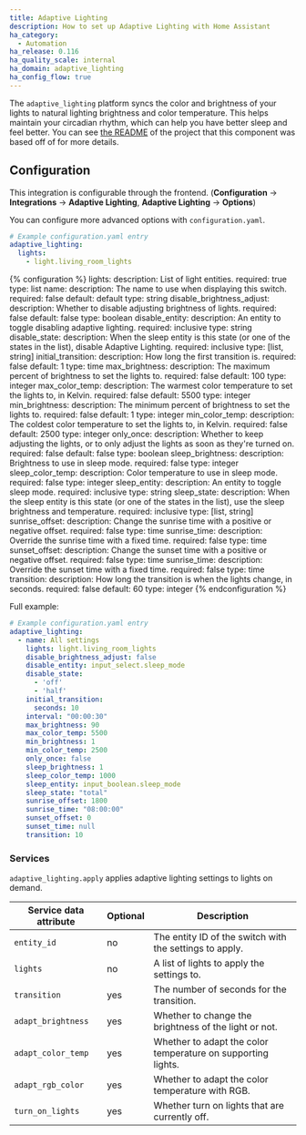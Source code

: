 ```yaml
---
title: Adaptive Lighting
description: How to set up Adaptive Lighting with Home Assistant
ha_category:
  - Automation
ha_release: 0.116
ha_quality_scale: internal
ha_domain: adaptive_lighting
ha_config_flow: true
---
```


The `adaptive_lighting` platform syncs the color and brightness of your lights to natural lighting brightness and color temperature. This helps maintain your circadian rhythm, which can help you have better sleep and feel better. You can see [the README](https://github.com/claytonjn/hass-circadian_lighting/blame/db7d0574dd7e4fdad5bd9b9c08db24f85bdddedb/README.md#L2-L20) of the project that this component was based off of for more details.

## Configuration

This integration is configurable through the frontend. (**Configuration** -> **Integrations** -> **Adaptive Lighting**, **Adaptive Lighting** -> **Options**)

You can configure more advanced options with `configuration.yaml`.

```yaml
# Example configuration.yaml entry
adaptive_lighting:
  lights:
    - light.living_room_lights
```

{% configuration %}
lights:
  description: List of light entities.
  required: true
  type: list
name:
  description: The name to use when displaying this switch.
  required: false
  default: default
  type: string
disable_brightness_adjust:
  description: Whether to disable adjusting brightness of lights.
  required: false
  default: false
  type: boolean
disable_entity:
  description: An entity to toggle disabling adaptive lighting.
  required: inclusive
  type: string
disable_state:
  description: When the sleep entity is this state (or one of the states in the list), disable Adaptive Lighting.
  required: inclusive
  type: [list, string]
initial_transition:
  description: How long the first transition is.
  required: false
  default: 1
  type: time
max_brightness:
  description: The maximum percent of brightness to set the lights to.
  required: false
  default: 100
  type: integer
max_color_temp:
  description: The warmest color temperature to set the lights to, in Kelvin.
  required: false
  default: 5500
  type: integer
min_brightness:
  description: The minimum percent of brightness to set the lights to.
  required: false
  default: 1
  type: integer
min_color_temp:
  description: The coldest color temperature to set the lights to, in Kelvin.
  required: false
  default: 2500
  type: integer
only_once:
  description: Whether to keep adjusting the lights, or to only adjust the lights as soon as they're turned on.
  required: false
  default: false
  type: boolean
sleep_brightness:
  description: Brightness to use in sleep mode.
  required: false
  type: integer
sleep_color_temp:
  description: Color temperature to use in sleep mode.
  required: false
  type: integer
sleep_entity:
  description: An entity to toggle sleep mode.
  required: inclusive
  type: string
sleep_state:
  description: When the sleep entity is this state (or one of the states in the list), use the sleep brightness and temperature.
  required: inclusive
  type: [list, string]
sunrise_offset:
  description: Change the sunrise time with a positive or negative offset.
  required: false
  type: time
sunrise_time:
  description: Override the sunrise time with a fixed time.
  required: false
  type: time
sunset_offset:
  description: Change the sunset time with a positive or negative offset.
  required: false
  type: time
sunrise_time:
  description: Override the sunset time with a fixed time.
  required: false
  type: time
transition:
  description: How long the transition is when the lights change, in seconds.
  required: false
  default: 60
  type: integer
{% endconfiguration %}

Full example:

```yaml
# Example configuration.yaml entry
adaptive_lighting:
  - name: All settings
    lights: light.living_room_lights
    disable_brightness_adjust: false
    disable_entity: input_select.sleep_mode
    disable_state:
      - 'off'
      - 'half'
    initial_transition:
      seconds: 10
    interval: "00:00:30"
    max_brightness: 90
    max_color_temp: 5500
    min_brightness: 1
    min_color_temp: 2500
    only_once: false
    sleep_brightness: 1
    sleep_color_temp: 1000
    sleep_entity: input_boolean.sleep_mode
    sleep_state: "total"
    sunrise_offset: 1800
    sunrise_time: "08:00:00"
    sunset_offset: 0
    sunset_time: null
    transition: 10
```

### Services

`adaptive_lighting.apply` applies adaptive lighting settings to lights on demand.

| Service data attribute    | Optional | Description                                           |
|---------------------------|----------|-------------------------------------------------------|
| `entity_id`               |       no | The entity ID of the switch with the settings to apply.                 |
| `lights`                  |       no | A list of lights to apply the settings to.                              |
| `transition`              |      yes | The number of seconds for the transition.                               |
| `adapt_brightness`        |      yes | Whether to change the brightness of the light or not.                   |
| `adapt_color_temp`        |      yes | Whether to adapt the color temperature on supporting lights.            |
| `adapt_rgb_color`         |      yes | Whether to adapt the color temperature with RGB.                        |
| `turn_on_lights`          |      yes | Whether turn on lights that are currently off.                          |
